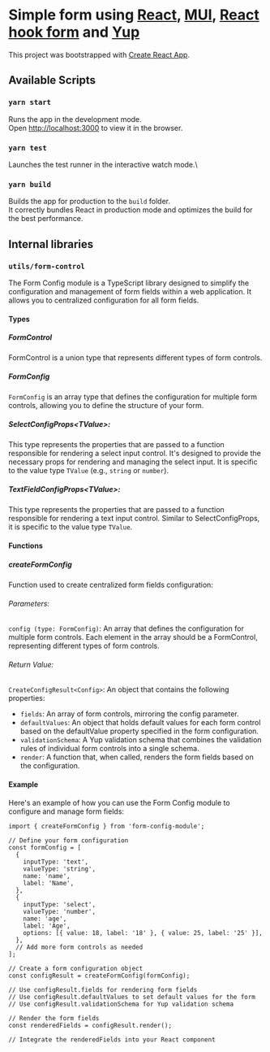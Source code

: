 # Simple form using [React](https://react.dev/), [MUI](https://mui.com/), [React hook form](https://react-hook-form.com/) and [Yup](https://github.com/jquense/yup)

This project was bootstrapped with [Create React App](https://github.com/facebook/create-react-app).

## Available Scripts
### `yarn start`
Runs the app in the development mode.\
Open [http://localhost:3000](http://localhost:3000) to view it in the browser.

### `yarn test`
Launches the test runner in the interactive watch mode.\

### `yarn build`
Builds the app for production to the `build` folder.\
It correctly bundles React in production mode and optimizes the build for the best performance.

## Internal libraries
### `utils/form-control`
The Form Config module is a TypeScript library designed to simplify the configuration and management of form fields within a web application. It allows you to centralized configuration for all form fields.

#### Types
##### FormControl
FormControl is a union type that represents different types of form controls.

##### FormConfig
`FormConfig` is an array type that defines the configuration for multiple form controls, allowing you to define the structure of your form.

##### SelectConfigProps\<TValue>:
This type represents the properties that are passed to a function responsible for rendering a select input control. It's designed to provide the necessary props for rendering and managing the select input. It is specific to the value type `TValue` (e.g., `string` or `number`).

##### TextFieldConfigProps\<TValue>:
This type represents the properties that are passed to a function responsible for rendering a text input control. Similar to SelectConfigProps, it is specific to the value type `TValue`.

#### Functions
##### createFormConfig
Function used to create centralized form fields configuration:

###### Parameters:

`config (type: FormConfig)`: An array that defines the configuration for multiple form controls. Each element in the array should be a FormControl, representing different types of form controls.

###### Return Value:

`CreateConfigResult<Config>`: An object that contains the following properties:  
 - `fields`: An array of form controls, mirroring the config parameter.  
 - `defaultValues`: An object that holds default values for each form control based on the defaultValue property specified in the form configuration.
- `validationSchema`: A Yup validation schema that combines the validation rules of individual form controls into a single schema.
- `render`: A function that, when called, renders the form fields based on the configuration.

#### Example
Here's an example of how you can use the Form Config module to configure and manage form fields: 

```
import { createFormConfig } from 'form-config-module';

// Define your form configuration
const formConfig = [
  {
    inputType: 'text',
    valueType: 'string',
    name: 'name',
    label: 'Name',
  },
  {
    inputType: 'select',
    valueType: 'number',
    name: 'age',
    label: 'Age',
    options: [{ value: 18, label: '18' }, { value: 25, label: '25' }],
  },
  // Add more form controls as needed
];

// Create a form configuration object
const configResult = createFormConfig(formConfig);

// Use configResult.fields for rendering form fields
// Use configResult.defaultValues to set default values for the form
// Use configResult.validationSchema for Yup validation schema

// Render the form fields
const renderedFields = configResult.render();

// Integrate the renderedFields into your React component
```
